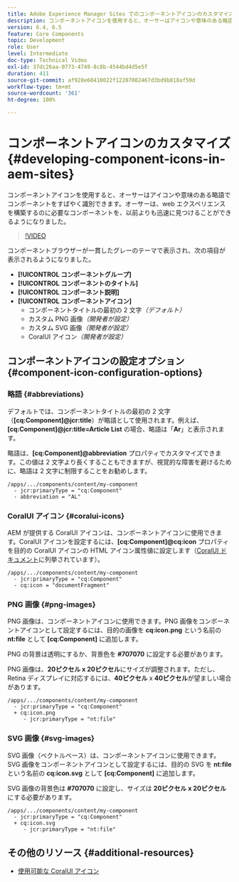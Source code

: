 ```yaml
---
title: Adobe Experience Manager Sites でのコンポーネントアイコンのカスタマイズ
description: コンポーネントアイコンを使用すると、オーサーはアイコンや意味のある略語でコンポーネントをすばやく識別できます。オーサーは、web エクスペリエンスを構築するのに必要なコンポーネントを、以前よりも迅速に見つけることができるようになりました。
version: 6.4, 6.5
feature: Core Components
topic: Development
role: User
level: Intermediate
doc-type: Technical Video
exl-id: 37dc26aa-0773-4749-8c8b-4544bd4d5e5f
duration: 411
source-git-commit: af928e60410022f12207082467d3bd9b818af59d
workflow-type: tm+mt
source-wordcount: '361'
ht-degree: 100%

---
```


# コンポーネントアイコンのカスタマイズ {#developing-component-icons-in-aem-sites}

コンポーネントアイコンを使用すると、オーサーはアイコンや意味のある略語でコンポーネントをすばやく識別できます。オーサーは、web エクスペリエンスを構築するのに必要なコンポーネントを、以前よりも迅速に見つけることができるようになりました。

>[!VIDEO](https://video.tv.adobe.com/v/16778?quality=12&learn=on)

コンポーネントブラウザーが一貫したグレーのテーマで表示され、次の項目が表示されるようになりました。

* **[!UICONTROL コンポーネントグループ]**
* **[!UICONTROL コンポーネントのタイトル]**
* **[!UICONTROL コンポーネント説明]**
* **[!UICONTROL コンポーネントアイコン]**
   * コンポーネントタイトルの最初の 2 文字&#x200B;*（デフォルト）*
   * カスタム PNG 画像&#x200B;*（開発者が設定）*
   * カスタム SVG 画像&#x200B;*（開発者が設定）*
   * CoralUI アイコン&#x200B;*（開発者が設定）*

## コンポーネントアイコンの設定オプション {#component-icon-configuration-options}

### 略語 {#abbreviations}

デフォルトでは、コンポーネントタイトルの最初の 2 文字（**[cq:Component]@jcr:title**）が略語として使用されます。例えば、**[cq:Component]@jcr:title=Article List** の場合、略語は「**Ar**」と表示されます。

略語は、**[cq:Component]@abbreviation** プロパティでカスタマイズできます。この値は 2 文字より長くすることもできますが、視覚的な障害を避けるために、略語は 2 文字に制限することをお勧めします。

```plain
/apps/.../components/content/my-component
  - jcr:primaryType = "cq:Component"
  - abbreviation = "AL"
```

### CoralUI アイコン {#coralui-icons}

AEM が提供する CoralUI アイコンは、コンポーネントアイコンに使用できます。CoralUI アイコンを設定するには、**[cq:Component]@cq:icon** プロパティを目的の CoralUI アイコンの HTML アイコン属性値に設定します（[CoralUI ドキュメント](https://helpx.adobe.com/experience-manager/6-5/sites/developing/using/reference-materials/coral-ui/coralui3/Coral.Icon.html)に列挙されています）。

```plain
/apps/.../components/content/my-component
  - jcr:primaryType = "cq:Component"
  - cq:icon = "documentFragment"
```

### PNG 画像 {#png-images}

PNG 画像は、コンポーネントアイコンに使用できます。PNG 画像をコンポーネントアイコンとして設定するには、目的の画像を **cq:icon.png** という名前の **nt:file** として **[cq:Component]** に追加します。

PNG の背景は透明にするか、背景色を **#707070** に設定する必要があります。

PNG 画像は、**20ピクセル x 20ピクセル**&#x200B;にサイズが調整されます。ただし、Retina ディスプレイに対応するには、**40ピクセル** x **40ピクセル**&#x200B;が望ましい場合があります。

```plain
/apps/.../components/content/my-component
  - jcr:primaryType = "cq:Component"
  + cq:icon.png
     - jcr:primaryType = "nt:file"
```

### SVG 画像 {#svg-images}

SVG 画像（ベクトルベース）は、コンポーネントアイコンに使用できます。SVG 画像をコンポーネントアイコンとして設定するには、目的の SVG を **nt:file** という名前の **cq:icon.svg** として **[cq:Component]** に追加します。

SVG 画像の背景色は **#707070** に設定し、サイズは **20ピクセル x 20ピクセル**&#x200B;にする必要があります。

```plain
/apps/.../components/content/my-component
  - jcr:primaryType = "cq:Component"
  + cq:icon.svg
     - jcr:primaryType = "nt:file"
```

## その他のリソース {#additional-resources}

* [使用可能な CoralUI アイコン](https://helpx.adobe.com/experience-manager/6-5/sites/developing/using/reference-materials/coral-ui/coralui3/Coral.Icon.html)
